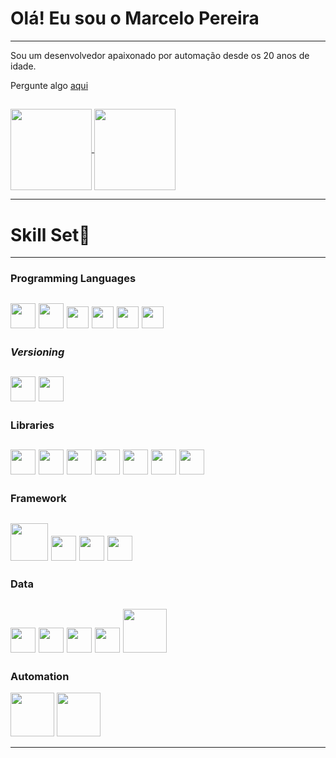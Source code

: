 # Olá! Eu sou o Marcelo Pereira #

---

Sou um desenvolvedor apaixonado por automação desde os 20 anos de idade.

Pergunte algo [aqui](https://github.com/Marcelo-S-Pereira/Marcelo-S-Pereira/issues)

## 
<a href="https://github.com/Marcelo-S-Pereira/github-readme-stats">
  <img height=130 align="center" src="https://github-readme-stats.vercel.app/api?username=Marcelo-S-Pereira" />
</a>
<a href="https://github.com/Marcelo-S-Pereira/convoychat">
  <img height=130 align="center" src="https://github-readme-stats.vercel.app/api/top-langs?username=Marcelo-S-Pereira&layout=compact&langs_count=8&card_width=320" />
</a>

---

# Skill Set💪 #

---

### **Programming Languages** ###
[<img src="https://cdn.jsdelivr.net/gh/devicons/devicon@latest/icons/python/python-original-wordmark.svg" height="40"></a>](https://web.dio.me/track/Marcelo-S-Pereira?tab=path)
[<img src="https://cdn.jsdelivr.net/gh/devicons/devicon@latest/icons/java/java-original-wordmark.svg" height="40"></a>](https://web.dio.me/track/Marcelo-S-Pereira?tab=path)
[<img src="https://cdn.jsdelivr.net/gh/devicons/devicon@latest/icons/html5/html5-original.svg" height="35"></a>](https://web.dio.me/track/Marcelo-S-Pereira?tab=path)
[<img src="https://cdn.jsdelivr.net/gh/devicons/devicon@latest/icons/css3/css3-original.svg" height="35"></a>](https://web.dio.me/track/Marcelo-S-Pereira?tab=path)
[<img src="https://cdn.jsdelivr.net/gh/devicons/devicon@latest/icons/javascript/javascript-original.svg" height="35"></a>](https://web.dio.me/track/Marcelo-S-Pereira?tab=path)
[<img src="https://cdn.jsdelivr.net/gh/devicons/devicon@latest/icons/c/c-original.svg" height="35"></a>](https://web.dio.me/track/Marcelo-S-Pereira?tab=path)
---
### ***Versioning*** ###
[<img src="https://cdn.jsdelivr.net/gh/devicons/devicon@latest/icons/git/git-plain.svg" height="40"></a>](https://web.dio.me/track/Marcelo-S-Pereira?tab=path)
[<img src="https://cdn.jsdelivr.net/gh/devicons/devicon@latest/icons/github/github-original-wordmark.svg" height="40"></a>](https://web.dio.me/track/Marcelo-S-Pereira?tab=path)
---
### **Libraries** ###
[<img src="https://cdn.jsdelivr.net/gh/devicons/devicon@latest/icons/scikitlearn/scikitlearn-original.svg" height="40"></a>](https://web.dio.me/track/Marcelo-S-Pereira?tab=path)
[<img src="https://cdn.jsdelivr.net/gh/devicons/devicon@latest/icons/pandas/pandas-original-wordmark.svg" height="40"></a>](https://web.dio.me/track/Marcelo-S-Pereira?tab=path)
[<img src="https://cdn.jsdelivr.net/gh/devicons/devicon@latest/icons/plotly/plotly-original.svg" height="40"></a>](https://web.dio.me/track/Marcelo-S-Pereira?tab=path)
[<img src="https://cdn.jsdelivr.net/gh/devicons/devicon@latest/icons/matplotlib/matplotlib-original.svg" height="40"></a>](https://web.dio.me/track/Marcelo-S-Pereira?tab=path)
[<img src="https://cdn.jsdelivr.net/gh/devicons/devicon@latest/icons/tensorflow/tensorflow-original.svg" height="40"></a>](https://web.dio.me/track/Marcelo-S-Pereira?tab=path)
[<img src="https://github.com/user-attachments/assets/30208257-a2be-496c-bb62-dffd78986a14" height="40"></a>](https://web.dio.me/track/Marcelo-S-Pereira?tab=path)
[<img src="https://github.com/user-attachments/assets/98d8c4b2-19b1-455e-a856-508c2ca866a8" height="40"></a>](https://web.dio.me/track/Marcelo-S-Pereira?tab=path)
---
### **Framework** ###
[<img src="https://cdn.jsdelivr.net/gh/devicons/devicon@latest/icons/anaconda/anaconda-original-wordmark.svg" height="60"></a>](https://web.dio.me/track/Marcelo-S-Pereira?tab=path)
[<img src="https://cdn.brandfetch.io/idSUrLOWbH/w/320/h/320/theme/dark/icon.png?c=1bxid64Mup7aczewSAYMX&t=1667650343628" height="40"></a>](https://web.dio.me/track/Marcelo-S-Pereira?tab=path)
[<img src="https://cdn.jsdelivr.net/gh/devicons/devicon@latest/icons/jupyter/jupyter-original-wordmark.svg" height="40"></a>](https://web.dio.me/track/Marcelo-S-Pereira?tab=path)
[<img src="https://cdn.jsdelivr.net/gh/devicons/devicon@latest/icons/vscode/vscode-original.svg" height="40"></a>](https://web.dio.me/track/Marcelo-S-Pereira?tab=path)
---
### **Data** ###
[<img src="https://cdn.jsdelivr.net/gh/devicons/devicon@latest/icons/azuresqldatabase/azuresqldatabase-original.svg" height="40"></a>](https://web.dio.me/track/Marcelo-S-Pereira?tab=path)
[<img src="https://cdn.jsdelivr.net/gh/devicons/devicon@latest/icons/mysql/mysql-original-wordmark.svg" height="40"></a>](https://web.dio.me/track/Marcelo-S-Pereira?tab=path)
[<img src="https://cdn.jsdelivr.net/gh/devicons/devicon@latest/icons/mongodb/mongodb-original-wordmark.svg" height="40"></a>](https://web.dio.me/track/Marcelo-S-Pereira?tab=path)
[<img src="https://cdn.jsdelivr.net/gh/devicons/devicon@latest/icons/googlecloud/googlecloud-original.svg" height="40"></a>](https://web.dio.me/track/Marcelo-S-Pereira?tab=path)
[<img src="https://cdn.jsdelivr.net/gh/devicons/devicon@latest/icons/amazonwebservices/amazonwebservices-original-wordmark.svg" height="70"></a>](https://web.dio.me/track/Marcelo-S-Pereira?tab=path)
---
### **Automation** ###
[<img src="https://cdn.jsdelivr.net/gh/devicons/devicon@latest/icons/arduino/arduino-original-wordmark.svg" height="70"></a>](https://web.dio.me/track/Marcelo-S-Pereira?tab=path)
[<img src="https://cdn.brandfetch.io/id7gN4JouK/w/260/h/260/theme/dark/icon.png?c=1bxid64Mup7aczewSAYMX&t=1743068565685" height="70"></a>](https://web.dio.me/track/Marcelo-S-Pereira?tab=path)

---



